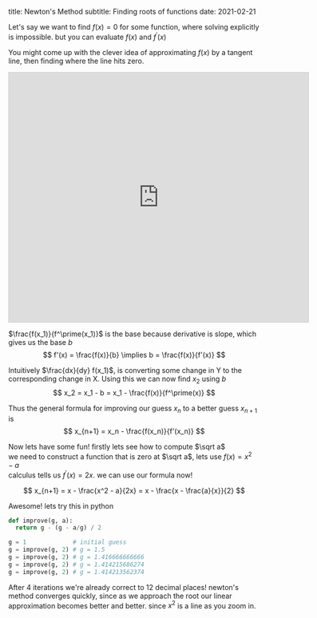 title: Newton's Method
subtitle: Finding roots of functions
date: 2021-02-21


Let's say we want to find $f(x) = 0$ for some function, where solving explicitly is impossible. but you can evaluate $f(x)$ and $f^\prime(x)$

You might come up with the clever idea of approximating $f(x)$ by a tangent line, then finding where the line hits zero.

<iframe src="https://www.desmos.com/calculator/fayhfuft5b?embed" width="600px" height="500px" style="border: 1px solid #ccc" frameborder=0></iframe>

$\frac{f(x_1)}{f^\prime(x_1)}$ is the base because derivative is slope, which gives us the base $b$
$$
f'(x) = \frac{f(x)}{b} \implies b = \frac{f(x)}{f'(x)}
$$

Intuitively $\frac{dx}{dy} f(x_1)$, is converting some change in Y to the corresponding change in X.
Using this we can now find $x_2$ using $b$
$$
x_2 = x_1 - b = x_1 - \frac{f(x)}{f^\prime(x)}
$$

Thus the general formula for improving our guess $x_n$ to a better guess $x_{n+1}$ is
$$
x_{n+1} = x_n - \frac{f(x_n)}{f'(x_n)}
$$

Now lets have some fun! firstly lets see how to compute $\sqrt a$<br/>
we need to construct a function that is zero at $\sqrt a$, lets use $f(x) = x^2 - a$<br/>
calculus tells us $f^\prime(x) = 2x$. we can use our formula now!

$$
x_{n+1} = x - \frac{x^2 - a}{2x} = x - \frac{x - \frac{a}{x}}{2}
$$

Awesome! lets try this in python
```py
def improve(g, a):
  return g - (g - a/g) / 2

g = 1             # initial guess
g = improve(g, 2) # g = 1.5
g = improve(g, 2) # g = 1.416666666666
g = improve(g, 2) # g = 1.414215686274
g = improve(g, 2) # g = 1.414213562374
```
After 4 iterations we're already correct to 12 decimal places! newton's method converges quickly, since as we approach the root our linear approximation becomes better and better. since $x^2$ is a line as you zoom in.

